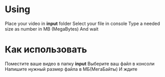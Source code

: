 # Using
Place your video in **input** folder
Select your file in console
Type a needed size as number in MB (MegaBytes)
And wait

# Как использовать
Поместите ваше видео в папку **input**
Выберите ваш файл в консоли
Напишите нужный размер файла в МБ(МегаБайты)
И ждите
